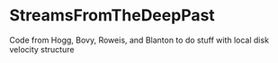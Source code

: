 # StreamsFromTheDeepPast
Code from Hogg, Bovy, Roweis, and Blanton to do stuff with local disk velocity structure

